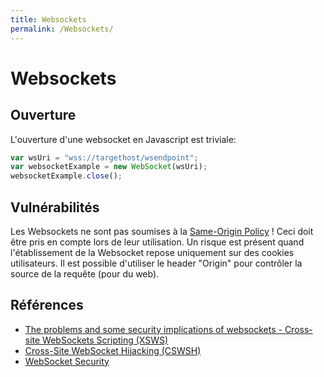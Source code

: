 ```yaml
---
title: Websockets
permalink: /Websockets/
---
```


# Websockets

## Ouverture 

L'ouverture d'une websocket en Javascript est triviale:

``` javascript
var wsUri = "wss://targethost/wsendpoint";
var websocketExample = new WebSocket(wsUri);
websocketExample.close();
```

## Vulnérabilités

Les Websockets ne sont pas soumises à la [Same-Origin Policy](/SOP/) ! Ceci doit être pris en compte lors de leur utilisation. Un risque est présent quand l'établissement de la Websocket repose uniquement sur des cookies utilisateurs. Il est possible d'utiliser le header "Origin" pour contrôler la source de la requête (pour du web).

## Références
- [The problems and some security implications of websockets - Cross-site WebSockets Scripting (XSWS)](https://gist.github.com/subudeepak/9897212)
- [Cross-Site WebSocket Hijacking (CSWSH)](http://www.christian-schneider.net/CrossSiteWebSocketHijacking.html)
- [WebSocket Security](https://devcenter.heroku.com/articles/websocket-security)
